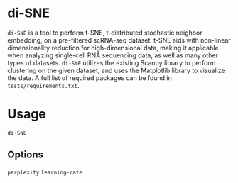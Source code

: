 # di-SNE
`di-SNE` is a tool to perform t-SNE, t-distributed stochastic neighbor embedding, on a pre-filtered scRNA-seq dataset. t-SNE aids with non-linear dimensionality reduction for high-dimensional data, making it applicable when analyzing single-cell RNA sequencing data, as well as many other types of datasets. `di-SNE` utilizes the existing Scanpy library to perform clustering on the given dataset, and uses the Matplotlib library to visualize the data. A full list of required packages can be found in `tests/requirements.txt`.   

# Usage  
`di-SNE`

## Options  
`perplexity`
`learning-rate`

